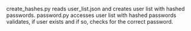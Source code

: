 create_hashes.py reads user_list.json and creates user list with hashed passwords.
password.py accesses user list with hashed passwords validates, if user exists and if so, checks for the correct password.
